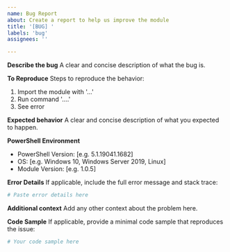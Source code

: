 ```yaml
---
name: Bug Report
about: Create a report to help us improve the module
title: '[BUG] '
labels: 'bug'
assignees: ''

---
```


**Describe the bug**
A clear and concise description of what the bug is.

**To Reproduce**
Steps to reproduce the behavior:
1. Import the module with '...'
2. Run command '....'
3. See error

**Expected behavior**
A clear and concise description of what you expected to happen.

**PowerShell Environment**
- PowerShell Version: [e.g. 5.1.19041.1682]
- OS: [e.g. Windows 10, Windows Server 2019, Linux]
- Module Version: [e.g. 1.0.5]

**Error Details**
If applicable, include the full error message and stack trace:

```powershell
# Paste error details here
```

**Additional context**
Add any other context about the problem here.

**Code Sample**
If applicable, provide a minimal code sample that reproduces the issue:

```powershell
# Your code sample here
```
